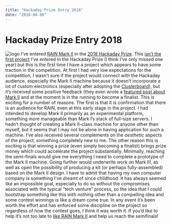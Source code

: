 ```yaml
---
title: "Hackaday Prize Entry 2018"
date: "2018-04-06"
---
```


<div class="content">
<h1 id="hackaday-prize-entry-2018">Hackaday Prize Entry 2018</h1>
<p><img alt="logo" src="/wp/2018/04/logo.png"/> I’ve entered <a href="https://hackaday.io/project/85392-rain-mark-ii-personal-supercomputer" target="_blank">RAIN Mark II</a> in the <a href="https://hackaday.io/prize" target="_blank">2018 Hackaday Prize</a>. This <a href="https://hackaday.io/projects/hacker/550" target="_blank">isn’t the first project</a> I’ve entered in the Hackaday Prize (I think I’ve only missed one year) but this is the first time I have a project which appears to have some traction in the competition. At first I had very low expectations for the competition, I wasn’t sure if the project would connect with the Hackaday audience, especially the Mark II machine because it doesn’t incorporate a lot of custom electronics (especially after adopting the <a href="https://jjg.2soc.net/2018/02/23/pine64-cluster-board/" target="_blank">Clusterboard</a>), but it’s received some positive feedback (they even wrote a <a href="https://hackaday.com/2018/03/21/everyone-needs-a-personal-supercomputer/" target="_blank">featured post about Mark II</a> and at the moment is in the running to become a finalist. This is exciting for a number of reasons. The first is that it is confirmation that there is an audience for RAIN, even at this early stage in the project. I had intended to develop Mark II primarily as an experimental platform, something more manageable than Mark I’s stack of full-size servers. I hadn’t thought of creating a Mark II-class machine for anyone other than myself, but it seems that I may not be alone in having application for such a machine. I’ve also received several complements on the <em>aesthetic</em> aspects of the project, something completely new to me. The other reason this is exciting is that winning a prize (even simply becoming a finalist) brings prize money which could accelerate the project substantially. Minimally, reaching the semi-finals would give me everything I need to complete a prototype of the Mark II machine. Going further would underwrite work on Mark III, as well as open the possibility of producing a kit (or perhaps fully-assembled) based on the Mark II design. I have to admit that having my own computer company is something I’ve dreamt of since childhood. It has always seemed like an impossible goal, especially to do so without the compromises associated with the typical “tech venture” process, so the idea that I could bootstrap something like this with nothing other than a compelling idea and some contest winnings is like a dream come true. In any event it’s been worth the effort and has enforced some discipline on the project so regardless of how the contest goes, I think it was worth it. If you’d like to help it’s not too late to <a href="https://hackaday.io/project/85392-rain-mark-ii-personal-supercomputer" target="_blank">like RAIN Mark II</a> and help us reach the semifinals!</p>
</div>
